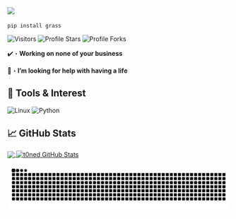 <img src="https://media.discordapp.net/attachments/988000684437798932/996885488084471948/t0ned.png?width=1440&height=221">

```sh-session
pip install grass
```
<img src="https://komarev.com/ghpvc/?username=t0ned&label=Profile%20Views&color=008042&style=flat&label=Visitors" alt="Visitors"></a>
<img src="https://img.shields.io/badge/dynamic/json?&label=Total%20Stars&color=008042&style=flat&style=for-the-badge&query=%24.stars&url=https://api.github-star-counter.workers.dev/user/t0ned" alt="Profile Stars"></a>
<img src="https://img.shields.io/badge/dynamic/json?&label=Total%20Forks&color=008042&style=flat&style=for-the-badge&query=%24.forks&url=https://api.github-star-counter.workers.dev/user/t0ned" alt="Profile Forks"></a>

✔️・**Working on none of your business**

🤔・**I’m looking for help with having a life**

## 🔧 Tools & Interest
![Linux](https://img.shields.io/badge/OS-Linux-informational?style=flat&logo=linux&logoColor=white&color=2bbc8a)
![Python](https://img.shields.io/badge/Code-Python-informational?style=flat&logo=python&logoColor=white&color=2bbc8a)

## &#x1f4c8; GitHub Stats

<a href="https://github.com/t0ned/t0ned">
  <img align="center" src="https://github-readme-stats.vercel.app/api/top-langs/?username=t0ned&hide=java,html,tex&title_color=ffffff&text_color=c9cacc&icon_color=2bbc8a&bg_color=1d1f21&langs_count=3" />
</a>
<a href="https://github.com/t0ned/t0ned">
  <img align="center" src="https://github-readme-stats.vercel.app/api?username=whosBLU3&show_icons=true&line_height=27&count_private=true&title_color=ffffff&text_color=c9cacc&icon_color=2bbc8a&bg_color=1d1f21" alt="t0ned GitHub Stats" />
</a>

![snake gif](https://github.com/t0ned/t0ned/blob/output/github-contribution-grid-snake.svg)

